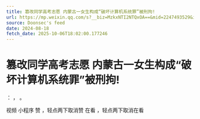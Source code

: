 ```yaml
---
title: 篡改同学高考志愿 内蒙古一女生构成“破坏计算机系统罪”被刑拘!
url: https://mp.weixin.qq.com/s?__biz=MzkxNTI2NTQxOA==&mid=2247493529&idx=4&sn=ea35af0520da3552a26b04505347f2d8
source: Doonsec's feed
date: 2024-08-18
fetch_date: 2025-10-06T18:02:00.177246
---
```


# 篡改同学高考志愿 内蒙古一女生构成“破坏计算机系统罪”被刑拘!

：
，
。

视频
小程序
赞
，轻点两下取消赞
在看
，轻点两下取消在看